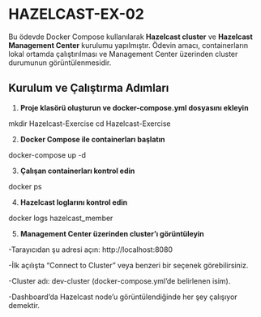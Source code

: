 # HAZELCAST-EX-02

Bu ödevde Docker Compose kullanılarak **Hazelcast cluster** ve **Hazelcast Management Center** kurulumu yapılmıştır. Ödevin amacı, containerların lokal ortamda çalıştırılması ve Management Center üzerinden cluster durumunun görüntülenmesidir.

##  Kurulum ve Çalıştırma Adımları

1. **Proje klasörü oluşturun ve docker-compose.yml dosyasını ekleyin**

mkdir Hazelcast-Exercise
cd Hazelcast-Exercise

2. **Docker Compose ile containerları başlatın**

docker-compose up -d

3. **Çalışan containerları kontrol edin**

docker ps

4. **Hazelcast loglarını kontrol edin**

docker logs hazelcast_member

5. **Management Center üzerinden cluster’ı görüntüleyin**

-Tarayıcıdan şu adresi açın: http://localhost:8080

-İlk açılışta “Connect to Cluster” veya benzeri bir seçenek görebilirsiniz.

-Cluster adı: dev-cluster (docker-compose.yml’de belirlenen isim).

-Dashboard’da Hazelcast node’u görüntülendiğinde her şey çalışıyor demektir.
